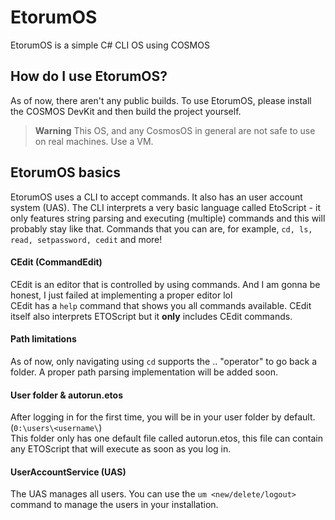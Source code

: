 # EtorumOS
EtorumOS is a simple C# CLI OS using COSMOS

## How do I use EtorumOS?
As of now, there aren't any public builds. To use EtorumOS, please install the COSMOS DevKit and then build the project yourself.

> **Warning**
> This OS, and any CosmosOS in general are not safe to use on real machines. Use a VM.

## EtorumOS basics
EtorumOS uses a CLI to accept commands. It also has an user account system (UAS). The CLI interprets a very basic language called EtoScript - it only features string parsing and executing (multiple) commands and this will probably stay like that. Commands that you can are, for example, `cd, ls, read, setpassword, cedit` and more!

#### CEdit (CommandEdit)
CEdit is an editor that is controlled by using commands. And I am gonna be honest, I just failed at implementing a proper editor lol  
CEdit has a `help` command that shows you all commands available. CEdit itself also interprets ETOScript but it **only** includes CEdit commands.

#### Path limitations
As of now, only navigating using `cd` supports the .. "operator" to go back a folder. A proper path parsing implementation will be added soon.

#### User folder & autorun.etos
After logging in for the first time, you will be in your user folder by default. (`0:\users\<username\`)  
This folder only has one default file called autorun.etos, this file can contain any ETOScript that will execute as soon as you log in.

#### UserAccountService (UAS)
The UAS manages all users. You can use the `um <new/delete/logout>` command to manage the users in your installation.
